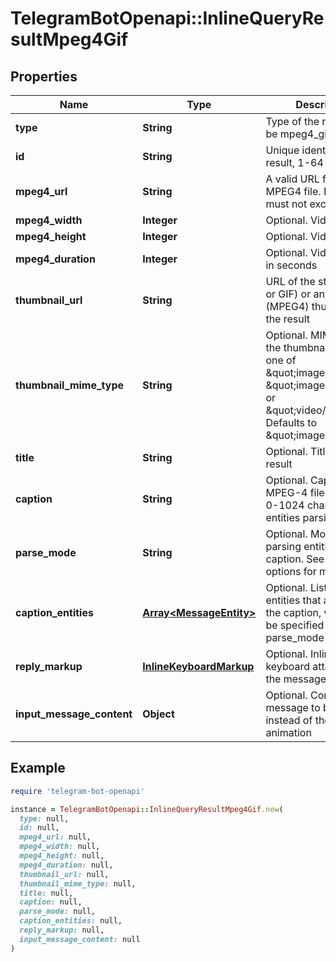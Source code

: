 # TelegramBotOpenapi::InlineQueryResultMpeg4Gif

## Properties

| Name | Type | Description | Notes |
| ---- | ---- | ----------- | ----- |
| **type** | **String** | Type of the result, must be mpeg4_gif |  |
| **id** | **String** | Unique identifier for this result, 1-64 bytes |  |
| **mpeg4_url** | **String** | A valid URL for the MPEG4 file. File size must not exceed 1MB |  |
| **mpeg4_width** | **Integer** | Optional. Video width | [optional] |
| **mpeg4_height** | **Integer** | Optional. Video height | [optional] |
| **mpeg4_duration** | **Integer** | Optional. Video duration in seconds | [optional] |
| **thumbnail_url** | **String** | URL of the static (JPEG or GIF) or animated (MPEG4) thumbnail for the result |  |
| **thumbnail_mime_type** | **String** | Optional. MIME type of the thumbnail, must be one of \&quot;image/jpeg\&quot;, \&quot;image/gif\&quot;, or \&quot;video/mp4\&quot;. Defaults to \&quot;image/jpeg\&quot; | [optional] |
| **title** | **String** | Optional. Title for the result | [optional] |
| **caption** | **String** | Optional. Caption of the MPEG-4 file to be sent, 0-1024 characters after entities parsing | [optional] |
| **parse_mode** | **String** | Optional. Mode for parsing entities in the caption. See formatting options for more details. | [optional] |
| **caption_entities** | [**Array&lt;MessageEntity&gt;**](MessageEntity.md) | Optional. List of special entities that appear in the caption, which can be specified instead of parse_mode | [optional] |
| **reply_markup** | [**InlineKeyboardMarkup**](InlineKeyboardMarkup.md) | Optional. Inline keyboard attached to the message | [optional] |
| **input_message_content** | **Object** | Optional. Content of the message to be sent instead of the video animation | [optional] |

## Example

```ruby
require 'telegram-bot-openapi'

instance = TelegramBotOpenapi::InlineQueryResultMpeg4Gif.new(
  type: null,
  id: null,
  mpeg4_url: null,
  mpeg4_width: null,
  mpeg4_height: null,
  mpeg4_duration: null,
  thumbnail_url: null,
  thumbnail_mime_type: null,
  title: null,
  caption: null,
  parse_mode: null,
  caption_entities: null,
  reply_markup: null,
  input_message_content: null
)
```

